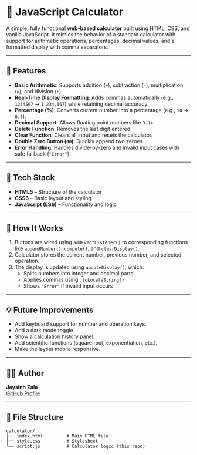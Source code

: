 # 🧮 JavaScript Calculator

A simple, fully functional **web-based calculator** built using HTML, CSS, and vanilla JavaScript. It mimics the behavior of a standard calculator with support for arithmetic operations, percentages, decimal values, and a formatted display with comma separators.

---

## 🚀 Features

- **Basic Arithmetic**: Supports addition (`+`), subtraction (`-`), multiplication (`×`), and division (`÷`).
- **Real-Time Display Formatting**: Adds commas automatically (e.g., `1234567` → `1,234,567`) while retaining decimal accuracy.
- **Percentage (%)**: Converts current number into a percentage (e.g., `50` → `0.5`).
- **Decimal Support**: Allows floating point numbers like `3.14`.
- **Delete Function**: Removes the last digit entered.
- **Clear Function**: Clears all input and resets the calculator.
- **Double Zero Button (`00`)**: Quickly append two zeroes.
- **Error Handling**: Handles divide-by-zero and invalid input cases with safe fallback (`"Error"`).

---

## 🧱 Tech Stack

- **HTML5** – Structure of the calculator
- **CSS3** – Basic layout and styling
- **JavaScript (ES6)** – Functionality and logic

---

## 🔧 How It Works

1. Buttons are wired using `addEventListener()` to corresponding functions like `appendNumber()`, `compute()`, and `clearDisplay()`.
2. Calculator stores the current number, previous number, and selected operation.
3. The display is updated using `updateDisplay()`, which:
   - Splits numbers into integer and decimal parts
   - Applies commas using `.toLocaleString()`
   - Shows `"Error"` if invalid input occurs

---

## 💡 Future Improvements

- Add keyboard support for number and operation keys.
- Add a dark mode toggle.
- Show a calculation history panel.
- Add scientific functions (square root, exponentiation, etc.).
- Make the layout mobile responsive.

---

## 🧑‍💻 Author

**Jaysinh Zala**  
[GitHub Profile]((https://github.com/jaysinhzala))


---

## 📂 File Structure

```plaintext
calculator/
├── index.html         # Main HTML file
├── style.css          # Stylesheet
└── script.js          # Calculator logic (this repo)
